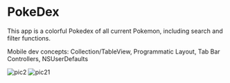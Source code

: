 # PokeDex

This app is a colorful Pokedex of all current Pokemon, including search and filter functions.

Mobile dev concepts:
Collection/TableView, Programmatic Layout, Tab Bar Controllers, NSUserDefaults

![pic2](https://cloud.githubusercontent.com/assets/25167602/25025662/f749c610-2057-11e7-8b87-cd84f234f8ad.png) ![pic21](https://cloud.githubusercontent.com/assets/25167602/25026055/93c30eec-2059-11e7-9040-c9722b40f9f0.png)
